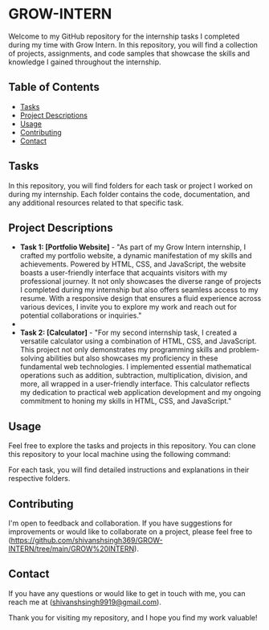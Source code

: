 # GROW-INTERN
Welcome to my GitHub repository for the internship tasks I completed during my time with Grow Intern. In this repository, you will find a collection of projects, assignments, and code samples that showcase the skills and knowledge I gained throughout the internship. 

## Table of Contents

- [Tasks](#tasks)
- [Project Descriptions](#project-descriptions)
- [Usage](#usage)
- [Contributing](#contributing)
- [Contact](#contact)

## Tasks

In this repository, you will find folders for each task or project I worked on during my internship. Each folder contains the code, documentation, and any additional resources related to that specific task.

## Project Descriptions

- **Task 1: [Portfolio Website]** - "As part of my Grow Intern internship, I crafted my portfolio website, a dynamic manifestation of my skills and achievements. Powered by HTML, CSS, and JavaScript, the website boasts a user-friendly interface that acquaints visitors with my professional journey. It not only showcases the diverse range of projects I completed during my internship but also offers seamless access to my resume. With a responsive design that ensures a fluid experience across various devices, I invite you to explore my work and reach out for potential collaborations or inquiries."
- 
- **Task 2: [Calculator]** - "For my second internship task, I created a versatile calculator using a combination of HTML, CSS, and JavaScript. This project not only demonstrates my programming skills and problem-solving abilities but also showcases my proficiency in these fundamental web technologies. I implemented essential mathematical operations such as addition, subtraction, multiplication, division, and more, all wrapped in a user-friendly interface. This calculator reflects my dedication to practical web application development and my ongoing commitment to honing my skills in HTML, CSS, and JavaScript."

## Usage

Feel free to explore the tasks and projects in this repository. You can clone this repository to your local machine using the following command:


For each task, you will find detailed instructions and explanations in their respective folders.

## Contributing

I'm open to feedback and collaboration. If you have suggestions for improvements or would like to collaborate on a project, please feel free to (https://github.com/shivanshsingh369/GROW-INTERN/tree/main/GROW%20INTERN).

## Contact

If you have any questions or would like to get in touch with me, you can reach me at (shivanshsingh9919@gmail.com).

Thank you for visiting my repository, and I hope you find my work valuable!


